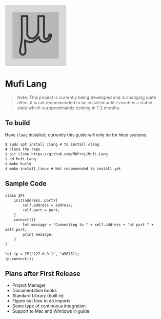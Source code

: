 <img src="logo.png" width="200px" height="200px">

# Mufi Lang 

> Note: This project is currently being developed and is changing quite often, it is not recommended 
> to be installed until it reaches a stable state which is approximately coming in 1-2 months. 


## To build 
Have `clang` installed, currently this guide will only be for linux systems. 
```shell
$ sudo apt install clang # to install clang 
# clone the repo 
$ git clone https://github.com/MKProj/Mufi-Lang
$ cd Mufi-Lang
$ make build 
$ make install_linux # Not recommended to install yet 
```

## Sample Code 
```
class IP{
    init(address, port){
        self.address = address;
        self.port = port;
    }
    connect(){
        let message = "Connecting to " + self.address + "at port " + self.port;
        print message;
    }
}

let ip = IP("127.0.0.1", "45675");
ip.connect();
```

## Plans after First Release 
- Project Manager 
- Documentation books 
- Standard Library (built in)
- Figure out how to do imports 
- Some type of continuous integration 
- Support to Mac and Windows in guide 
